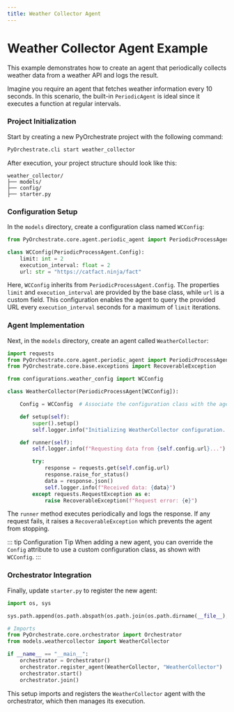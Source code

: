 ```yaml
---
title: Weather Collector Agent
---
```


# Weather Collector Agent Example

This example demonstrates how to create an agent that periodically collects weather data from a weather API and logs the result.

Imagine you require an agent that fetches weather information every 10 seconds. In this scenario, the built-in `PeriodicAgent` is ideal since it executes a function at regular intervals.

### Project Initialization

Start by creating a new PyOrchestrate project with the following command:

```bash
PyOrchestrate.cli start weather_collector
```

After execution, your project structure should look like this:

```plaintext
weather_collector/
├── models/
├── config/
├── starter.py
```

### Configuration Setup

In the `models` directory, create a configuration class named `WCConfig`:

```python
from PyOrchestrate.core.agent.periodic_agent import PeriodicProcessAgent

class WCConfig(PeriodicProcessAgent.Config):
    limit: int = 2
    execution_interval: float = 2
    url: str = "https://catfact.ninja/fact"
```

Here, `WCConfig` inherits from `PeriodicProcessAgent.Config`. The properties `limit` and `execution_interval` are provided by the base class, while `url` is a custom field. This configuration enables the agent to query the provided URL every `execution_interval` seconds for a maximum of `limit` iterations.

### Agent Implementation

Next, in the `models` directory, create an agent called `WeatherCollector`:

```python
import requests
from PyOrchestrate.core.agent.periodic_agent import PeriodicProcessAgent
from PyOrchestrate.core.base.exceptions import RecoverableException

from configurations.weather_config import WCConfig

class WeatherCollector(PeriodicProcessAgent[WCConfig]):

    Config = WCConfig  # Associate the configuration class with the agent

    def setup(self):
        super().setup()
        self.logger.info("Initializing WeatherCollector configuration...")

    def runner(self):
        self.logger.info(f"Requesting data from {self.config.url}...")

        try:
            response = requests.get(self.config.url)
            response.raise_for_status()
            data = response.json()
            self.logger.info(f"Received data: {data}")
        except requests.RequestException as e:
            raise RecoverableException(f"Request error: {e}")
```

The `runner` method executes periodically and logs the response. If any request fails, it raises a `RecoverableException` which prevents the agent from stopping.

::: tip Configuration Tip
When adding a new agent, you can override the `Config` attribute to use a custom configuration class, as shown with `WCConfig`.
:::

### Orchestrator Integration

Finally, update `starter.py` to register the new agent:

```python
import os, sys

sys.path.append(os.path.abspath(os.path.join(os.path.dirname(__file__), "..")))

# Imports
from PyOrchestrate.core.orchestrator import Orchestrator
from models.weathercollector import WeatherCollector

if __name__ == "__main__":
    orchestrator = Orchestrator()
    orchestrator.register_agent(WeatherCollector, "WeatherCollector")
    orchestrator.start()
    orchestrator.join()
```

This setup imports and registers the `WeatherCollector` agent with the orchestrator, which then manages its execution.